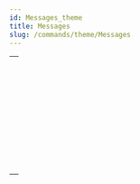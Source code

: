 ```yaml
---
id: Messages_theme
title: Messages
slug: /commands/theme/Messages
---
```


|                                                                                                               |
| ------------------------------------------------------------------------------------------------------------- |
| [<!-- INCLUDE #_command_.ALERT.Syntax -->](../../commands-legacy/alert.md)<br/>                               |
| [<!-- INCLUDE #_command_.CONFIRM.Syntax -->](../../commands-legacy/confirm.md)<br/>                           |
| [<!-- INCLUDE #_command_.DISPLAY NOTIFICATION.Syntax -->](../../commands-legacy/display-notification.md)<br/> |
| [<!-- INCLUDE #_command_.GOTO XY.Syntax -->](../../commands-legacy/goto-xy.md)<br/>                           |
| [<!-- INCLUDE #_command_.MESSAGE.Syntax -->](../../commands-legacy/message.md)<br/>                           |
| [<!-- INCLUDE #_command_.MESSAGES OFF.Syntax -->](../../commands-legacy/messages-off.md)<br/>                 |
| [<!-- INCLUDE #_command_.MESSAGES ON.Syntax -->](../../commands-legacy/messages-on.md)<br/>                   |
| [<!-- INCLUDE #_command_.Request.Syntax -->](../../commands-legacy/request.md)<br/>                           |
